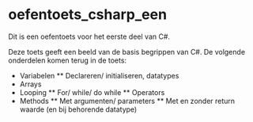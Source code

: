 # oefentoets_csharp_een
Dit is een oefentoets voor het eerste deel van C#. 

Deze toets geeft een beeld van de basis begrippen van C#. De volgende onderdelen komen terug in de toets:

* Variabelen
** Declareren/ initialiseren, datatypes 
* Arrays
* Looping 
** For/ while/ do while
** Operators
* Methods
** Met argumenten/ parameters
** Met en zonder return waarde (en bij behorende datatype)


